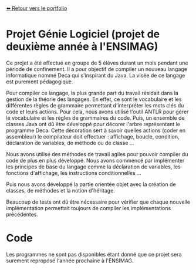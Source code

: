 [:arrow_left: Retour vers le portfolio](https://github.com/ThibaultLanthiez/Portfolio)

# Projet Génie Logiciel  (projet de deuxième année à l'ENSIMAG)

Ce projet a été effectué en groupe de 5 élèves durant un mois pendant une période de confinement. Il a pour objectif de compiler un nouveau langage informatique nommé Deca qui s'inspirant du Java. La visée de ce langage est purement pédagogique. 

Pour compiler ce langage, la plus grande part du travail résidait dans la gestion de la théorie des langages. En effet, ce sont le vocabulaire et les différentes règles de grammaire permettant d'interpréter les mots clés du code et leurs actions. Pour cela, nous avons utilisé l'outil ANTLR pour gérer le vocabulaire et les règles de grammaires du code. Puis, un ensemble de classes Java ont dû être développé pour décorer l'arbre représentant le programme Deca. Cette décoration sert à savoir quelles actions (coder en assembleur) le compilateur doit effectuer : affichage, boucle, condition, déclaration de variables, de méthode ou de classe ...

Nous avons utilisé des méthodes de travail agiles pour pouvoir compiler du code de plus en plus développé. Nous avons commencé par implémenter les principes de base du langage comme la déclaration de variables, les fonctions d'affichage, les instructions conditionnelles ... 

Puis nous avons développé la partie orientée objet avec la création de classes, de méthodes et la notion d'héritage. 

Beaucoup de tests ont dû être nécessaire pour vérifier que chaque nouvelle implémentation permettait toujours de compiler les implémentations précédentes.

# Code

Les programmes ne sont pas disponibles étant donné que ce projet sera surement reproposé l'année prochaine à l'ENSIMAG.
